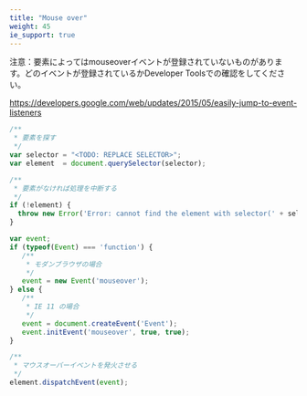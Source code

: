 ```yaml
---
title: "Mouse over"
weight: 45
ie_support: true
---
```


注意：要素によってはmouseoverイベントが登録されていないものがあります。どのイベントが登録されているかDeveloper Toolsでの確認をしてください。

https://developers.google.com/web/updates/2015/05/easily-jump-to-event-listeners

```js
/**
 * 要素を探す
 */
var selector = "<TODO: REPLACE SELECTOR>";
var element  = document.querySelector(selector);

/**
 * 要素がなければ処理を中断する
 */
if (!element) {
  throw new Error('Error: cannot find the element with selector(' + selector + ').');
}

var event;
if (typeof(Event) === 'function') {
   /**
    * モダンブラウザの場合
    */
   event = new Event('mouseover');
} else {
   /**
    * IE 11 の場合
    */
   event = document.createEvent('Event');
   event.initEvent('mouseover', true, true);
}

/**
 * マウスオーバーイベントを発火させる
 */
element.dispatchEvent(event);
```
